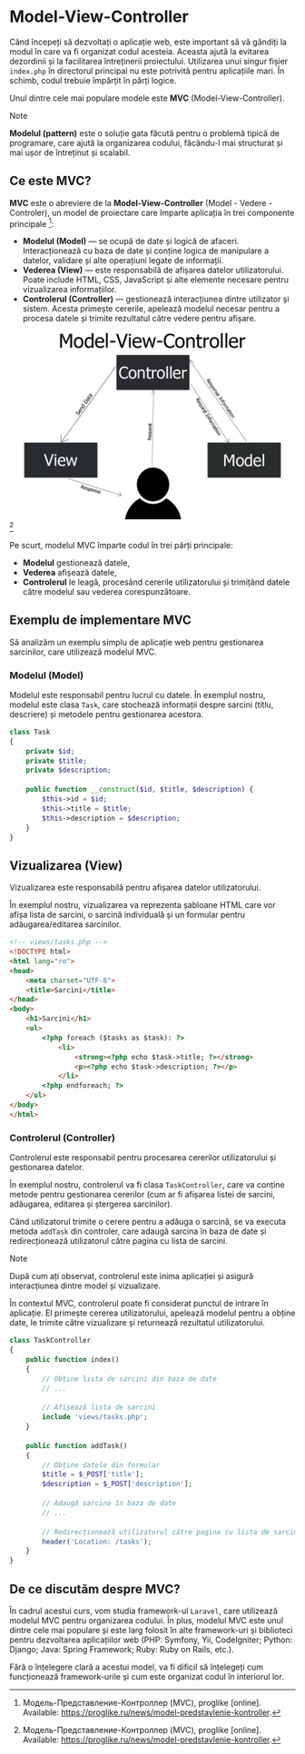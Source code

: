 # Model-View-Controller

Când începeți să dezvoltați o aplicație web, este important să vă gândiți la modul în care va fi organizat codul acesteia. Aceasta ajută la evitarea dezordinii și la facilitarea întreținerii proiectului. Utilizarea unui singur fișier `index.php` în directorul principal nu este potrivită pentru aplicațiile mari. În schimb, codul trebuie împărțit în părți logice.

Unul dintre cele mai populare modele este **MVC** (Model-View-Controller).

> [!NOTE]  
> **Modelul (pattern)** este o soluție gata făcută pentru o problemă tipică de programare, care ajută la organizarea codului, făcându-l mai structurat și mai ușor de întreținut și scalabil.

## Ce este MVC?

**MVC** este o abreviere de la **Model-View-Controller** (Model - Vedere - Controler), un model de proiectare care împarte aplicația în trei componente principale [^1]:
- **Modelul (Model)** — se ocupă de date și logică de afaceri. Interacționează cu baza de date și conține logica de manipulare a datelor, validare și alte operațiuni legate de informații.
- **Vederea (View)** — este responsabilă de afișarea datelor utilizatorului. Poate include HTML, CSS, JavaScript și alte elemente necesare pentru vizualizarea informațiilor.
- **Controlerul (Controller)** — gestionează interacțiunea dintre utilizator și sistem. Acesta primește cererile, apelează modelul necesar pentru a procesa datele și trimite rezultatul către vedere pentru afișare.

![MVC](../.images/mvc_pattern.png) [^1]

Pe scurt, modelul MVC împarte codul în trei părți principale:
- **Modelul** gestionează datele,
- **Vederea** afișează datele,
- **Controlerul** le leagă, procesând cererile utilizatorului și trimițând datele către modelul sau vederea corespunzătoare.

## Exemplu de implementare MVC

Să analizăm un exemplu simplu de aplicație web pentru gestionarea sarcinilor, care utilizează modelul MVC.

### Modelul (Model)

Modelul este responsabil pentru lucrul cu datele. În exemplul nostru, modelul este clasa `Task`, care stochează informații despre sarcini (titlu, descriere) și metodele pentru gestionarea acestora.

```php
class Task
{
    private $id;
    private $title;
    private $description;

    public function __construct($id, $title, $description) {
        $this->id = $id;
        $this->title = $title;
        $this->description = $description;
    }
}
```

## Vizualizarea (View)

Vizualizarea este responsabilă pentru afișarea datelor utilizatorului.

În exemplul nostru, vizualizarea va reprezenta șabloane HTML care vor afișa lista de sarcini, o sarcină individuală și un formular pentru adăugarea/editarea sarcinilor.

```html
<!-- views/tasks.php -->
<!DOCTYPE html>
<html lang="ro">
<head>
    <meta charset="UTF-8">
    <title>Sarcini</title>
</head>
<body>
    <h1>Sarcini</h1>
    <ul>
        <?php foreach ($tasks as $task): ?>
            <li>
                <strong><?php echo $task->title; ?></strong>
                <p><?php echo $task->description; ?></p>
            </li>
        <?php endforeach; ?>
    </ul>
</body>
</html>
```

### Controlerul (Controller)

Controlerul este responsabil pentru procesarea cererilor utilizatorului și gestionarea datelor.

În exemplul nostru, controlerul va fi clasa `TaskController`, care va conține metode pentru gestionarea cererilor (cum ar fi afișarea listei de sarcini, adăugarea, editarea și ștergerea sarcinilor).

Când utilizatorul trimite o cerere pentru a adăuga o sarcină, se va executa metoda `addTask` din controler, care adaugă sarcina în baza de date și redirecționează utilizatorul către pagina cu lista de sarcini.

> [!NOTE]  
> După cum ați observat, controlerul este inima aplicației și asigură interacțiunea dintre model și vizualizare.

În contextul MVC, controlerul poate fi considerat punctul de intrare în aplicație. El primește cererea utilizatorului, apelează modelul pentru a obține date, le trimite către vizualizare și returnează rezultatul utilizatorului.

```php
class TaskController
{
    public function index()
    {
        // Obține lista de sarcini din baza de date
        // ...

        // Afișează lista de sarcini
        include 'views/tasks.php';
    }

    public function addTask()
    {
        // Obține datele din formular
        $title = $_POST['title'];
        $description = $_POST['description'];

        // Adaugă sarcina în baza de date
        // ...

        // Redirecționează utilizatorul către pagina cu lista de sarcini
        header('Location: /tasks');
    }
}
```

## De ce discutăm despre MVC?

În cadrul acestui curs, vom studia framework-ul `Laravel`, care utilizează modelul MVC pentru organizarea codului. În plus, modelul MVC este unul dintre cele mai populare și este larg folosit în alte framework-uri și biblioteci pentru dezvoltarea aplicațiilor web (PHP: Symfony, Yii, CodeIgniter; Python: Django; Java: Spring Framework; Ruby: Ruby on Rails, etc.).

Fără o înțelegere clară a acestui model, va fi dificil să înțelegeți cum funcționează framework-urile și cum este organizat codul în interiorul lor.

[^1]: Модель-Представление-Контроллер (MVC), proglike [online]. Available: https://proglike.ru/news/model-predstavlenie-kontroller.